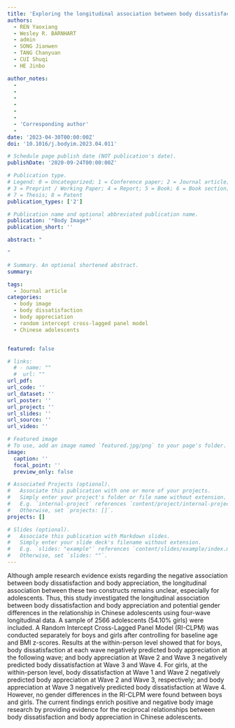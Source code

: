 ```yaml
---
title: 'Exploring the longitudinal association between body dissatisfaction and body appreciation in Chinese adolescents: A four-wave, random intercept cross-lagged panel model'
authors:
  - REN Yaoxiang
  - Wesley R. BARNHART
  - admin
  - SONG Jianwen
  - TANG Chanyuan
  - CUI Shuqi
  - HE Jinbo

author_notes:
  - 
  - 
  - 
  - 
  -
  - 
  - 'Corresponding author'
  - 
date: '2023-04-30T00:00:00Z'
doi: '10.1016/j.bodyim.2023.04.011'

# Schedule page publish date (NOT publication's date).
publishDate: '2020-09-24T00:00:00Z'

# Publication type.
# Legend: 0 = Uncategorized; 1 = Conference paper; 2 = Journal article;
# 3 = Preprint / Working Paper; 4 = Report; 5 = Book; 6 = Book section;
# 7 = Thesis; 8 = Patent
publication_types: ['2']

# Publication name and optional abbreviated publication name.
publication: '*Body Image*'
publication_short: ''

abstract: "

"

# Summary. An optional shortened abstract.
summary: 

tags:
  - Journal article
categories:
  - body image
  - body dissatisfaction
  - body appreciation
  - random intercept cross-lagged panel model
  - Chinese adolescents


featured: false

# links:
  # - name: ""
  #  url: ""
url_pdf: 
url_code: ''
url_dataset: ''
url_poster: ''
url_project: ''
url_slides: ''
url_source: ''
url_video: ''

# Featured image
# To use, add an image named `featured.jpg/png` to your page's folder.
image:
  caption: ''
  focal_point: ''
  preview_only: false

# Associated Projects (optional).
#   Associate this publication with one or more of your projects.
#   Simply enter your project's folder or file name without extension.
#   E.g. `internal-project` references `content/project/internal-project/index.md`.
#   Otherwise, set `projects: []`.
projects: []

# Slides (optional).
#   Associate this publication with Markdown slides.
#   Simply enter your slide deck's filename without extension.
#   E.g. `slides: "example"` references `content/slides/example/index.md`.
#   Otherwise, set `slides: ""`.
---
```


Although ample research evidence exists regarding the negative association between body dissatisfaction and
body appreciation, the longitudinal association between these two constructs remains unclear, especially for adolescents.
Thus, this study investigated the longitudinal association between body dissatisfaction and body appreciation
and potential gender differences in the relationship in Chinese adolescents using four-wave longitudinal
data. A sample of 2566 adolescents (54.10% girls) were included. A Random Intercept Cross-Lagged Panel Model
(RI-CLPM) was conducted separately for boys and girls after controlling for baseline age and BMI z-scores. Results
at the within-person level showed that for boys, body dissatisfaction at each wave negatively predicted body
appreciation at the following wave; and body appreciation at Wave 2 and Wave 3 negatively predicted body dissatisfaction
at Wave 3 and Wave 4. For girls, at the within-person level, body dissatisfaction at Wave 1 and Wave
2 negatively predicted body appreciation at Wave 2 and Wave 3, respectively; and body appreciation at Wave 3
negatively predicted body dissatisfaction at Wave 4. However, no gender differences in the RI-CLPM were found
between boys and girls. The current findings enrich positive and negative body image research by providing evidence
for the reciprocal relationships between body dissatisfaction and body appreciation in Chinese adolescents.